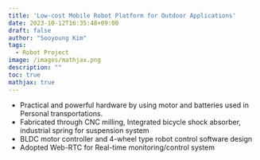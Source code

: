 ```yaml
---
title: 'Low-cost Mobile Robot Platform for Outdoor Applications'
date: 2023-10-12T16:35:48+09:00
draft: false
author: "Sooyoung Kim"
tags:
  - Robot Project
image: /images/mathjax.png
description: ""
toc: true
mathjax: true
---
```



- Practical and powerful hardware by using motor and batteries used in Personal transportations.
- Fabricated through CNC milling, Integrated bicycle shock absorber, industrial spring for suspension system
- BLDC motor controller and 4-wheel type robot control software design
- Adopted Web-RTC for Real-time monitoring/control system
